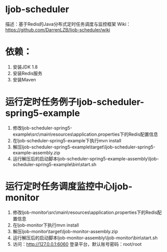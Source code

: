 # ljob-scheduler
描述：基于Redis的Java分布式定时任务调度与监控框架
Wiki：https://github.com/DarrenLZB/ljob-scheduler/wiki

# 依赖：
1. 安装JDK 1.8
2. 安装Redis服务
3. 安装Maven

# 运行定时任务例子ljob-scheduler-spring5-example
1. 修改ljob-scheduler-spring5-example\src\main\resources\application.properties下的Redis配置信息
2. 在ljob-scheduler-spring5-example下执行mvn install
3. 解压ljob-scheduler-spring5-example\target\ljob-scheduler-spring5-example-assembly.zip
4. 运行解压后的启动脚本ljob-scheduler-spring5-example-assembly\ljob-scheduler-spring5-example\bin\start.sh

# 运行定时任务调度监控中心ljob-monitor
1. 修改ljob-monitor\src\main\resources\application.properties下的Redis配置信息
2. 在ljob-monitor下执行mvn install
3. 解压ljob-monitor\target\ljob-monitor-assembly.zip
4. 运行解压后的启动脚本ljob-monitor-assembly\ljob-monitor\bin\start.sh
5. 访问：http://127.0.0.1:6060 登录平台，默认账号密码：root/root
